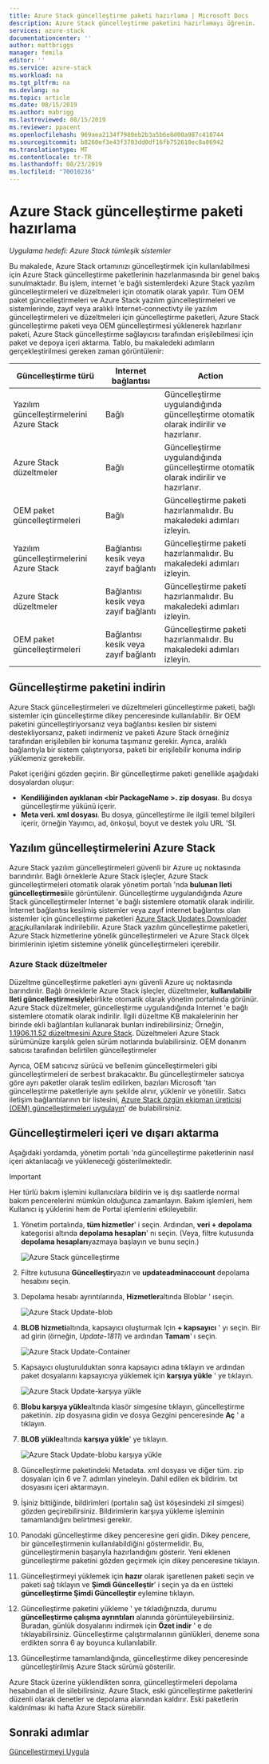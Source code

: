 ```yaml
---
title: Azure Stack güncelleştirme paketi hazırlama | Microsoft Docs
description: Azure Stack güncelleştirme paketini hazırlamayı öğrenin.
services: azure-stack
documentationcenter: ''
author: mattbriggs
manager: femila
editor: ''
ms.service: azure-stack
ms.workload: na
ms.tgt_pltfrm: na
ms.devlang: na
ms.topic: article
ms.date: 08/15/2019
ms.author: mabrigg
ms.lastreviewed: 08/15/2019
ms.reviewer: ppacent
ms.openlocfilehash: 969aea2134f7980eb2b3a5b6e8d00a987c410744
ms.sourcegitcommit: b8260ef3e43f3703dd0df16fb752610ec8a86942
ms.translationtype: MT
ms.contentlocale: tr-TR
ms.lasthandoff: 08/23/2019
ms.locfileid: "70010236"
---
```

# <a name="prepare-an-azure-stack-update-package"></a>Azure Stack güncelleştirme paketi hazırlama

*Uygulama hedefi: Azure Stack tümleşik sistemler*

Bu makalede, Azure Stack ortamınızı güncelleştirmek için kullanılabilmesi için Azure Stack güncelleştirme paketlerinin hazırlanmasında bir genel bakış sunulmaktadır. Bu işlem, internet 'e bağlı sistemlerdeki Azure Stack yazılım güncelleştirmeleri ve düzeltmeleri için otomatik olarak yapılır. Tüm OEM paket güncelleştirmeleri ve Azure Stack yazılım güncelleştirmeleri ve sistemlerinde, zayıf veya aralıklı Internet-connectivty ile yazılım güncelleştirmeleri ve düzeltmeleri için güncelleştirme paketleri, Azure Stack güncelleştirme paketi veya OEM güncelleştirmesi yüklenerek hazırlanır paketi, Azure Stack güncelleştirme sağlayıcısı tarafından erişilebilmesi için paket ve depoya içeri aktarma. Tablo, bu makaledeki adımların gerçekleştirilmesi gereken zaman görüntülenir:

| Güncelleştirme türü | Internet bağlantısı | Action |
| --- | --- | --- |
| Yazılım güncelleştirmelerini Azure Stack | Bağlı | Güncelleştirme uygulandığında güncelleştirme otomatik olarak indirilir ve hazırlanır. |
| Azure Stack düzeltmeler | Bağlı | Güncelleştirme uygulandığında güncelleştirme otomatik olarak indirilir ve hazırlanır. |
| OEM paket güncelleştirmeleri | Bağlı | Güncelleştirme paketi hazırlanmalıdır. Bu makaledeki adımları izleyin. |
| Yazılım güncelleştirmelerini Azure Stack | Bağlantısı kesik veya zayıf bağlantı | Güncelleştirme paketi hazırlanmalıdır. Bu makaledeki adımları izleyin. |
| Azure Stack düzeltmeler | Bağlantısı kesik veya zayıf bağlantı | Güncelleştirme paketi hazırlanmalıdır. Bu makaledeki adımları izleyin. |
| OEM paket güncelleştirmeleri | Bağlantısı kesik veya zayıf bağlantı | Güncelleştirme paketi hazırlanmalıdır. Bu makaledeki adımları izleyin. |

## <a name="download-the-update-package"></a>Güncelleştirme paketini indirin
Azure Stack güncelleştirmeleri ve düzeltmeleri güncelleştirme paketi, bağlı sistemler için güncelleştirme dikey penceresinde kullanılabilir. Bir OEM paketini güncelleştiriyorsanız veya bağlantısı kesilen bir sistemi destekliyorsanız, paketi indirmeniz ve paketi Azure Stack örneğiniz tarafından erişilebilen bir konuma taşımanız gerekir. Ayrıca, aralıklı bağlantıyla bir sistem çalıştırıyorsa, paketi bir erişilebilir konuma indirip yüklemeniz gerekebilir.

Paket içeriğini gözden geçirin. Bir güncelleştirme paketi genellikle aşağıdaki dosyalardan oluşur:

-   **Kendiliğinden ayıklanan \<bir PackageName >. zip dosyası**. Bu dosya güncelleştirme yükünü içerir.
- **Meta veri. xml dosyası**. Bu dosya, güncelleştirme ile ilgili temel bilgileri içerir, örneğin Yayımcı, ad, önkoşul, boyut ve destek yolu URL 'SI.

## <a name="azure-stack-software-updates"></a>Yazılım güncelleştirmelerini Azure Stack

Azure Stack yazılım güncelleştirmeleri güvenli bir Azure uç noktasında barındırılır. Bağlı örneklerle Azure Stack işleçler, Azure Stack güncelleştirmeleri otomatik olarak yönetim portalı 'nda **bulunan Ileti güncelleştirmesi**ile görüntülenir. Güncelleştirme uygulandığında Azure Stack güncelleştirmeler Internet 'e bağlı sistemlere otomatik olarak indirilir. İnternet bağlantısı kesilmiş sistemler veya zayıf internet bağlantısı olan sistemler için güncelleştirme paketleri [Azure Stack Updates Downloader aracı](https://aka.ms/azurestackupdatedownload)kullanılarak indirilebilir. Azure Stack yazılım güncelleştirme paketleri, Azure Stack hizmetlerine yönelik güncelleştirmeleri ve Azure Stack ölçek birimlerinin işletim sistemine yönelik güncelleştirmeleri içerebilir.

### <a name="azure-stack-hotfixes"></a>Azure Stack düzeltmeler 

Düzeltme güncelleştirme paketleri aynı güvenli Azure uç noktasında barındırılır. Bağlı örneklerle Azure Stack işleçler, düzeltmeler, **kullanılabilir Ileti güncelleştirmesiyle**birlikte otomatik olarak yönetim portalında görünür. Azure Stack düzeltmeler, güncelleştirme uygulandığında Internet 'e bağlı sistemlere otomatik olarak indirilir. İlgili düzeltme KB makalelerinin her birinde ekli bağlantıları kullanarak bunları indirebilirsiniz; Örneğin, [1.1906.11.52 düzeltmesini Azure Stack](https://support.microsoft.com/help/4515650). Düzeltmeleri Azure Stack sürümünüze karşılık gelen sürüm notlarında bulabilirsiniz. OEM donanım satıcısı tarafından belirtilen güncelleştirmeler

Ayrıca, OEM satıcınız sürücü ve bellenim güncelleştirmeleri gibi güncelleştirmeleri de serbest bırakacaktır. Bu güncelleştirmeler satıcıya göre ayrı paketler olarak teslim edilirken, bazıları Microsoft 'tan güncelleştirme paketleriyle aynı şekilde alınır, yüklenir ve yönetilir. Satıcı iletişim bağlantılarının bir listesini, [Azure Stack özgün ekipman üreticisi (OEM) güncelleştirmeleri uygulayın](https://docs.microsoft.com/azure-stack/operator/azure-stack-update-oem#oem-contact-information)' de bulabilirsiniz.

## <a name="import-and-install-updates"></a>Güncelleştirmeleri içeri ve dışarı aktarma

Aşağıdaki yordamda, yönetim portalı 'nda güncelleştirme paketlerinin nasıl içeri aktarılacağı ve yükleneceği gösterilmektedir.

> [!Important]  
> Her türlü bakım işlemini kullanıcılara bildirin ve iş dışı saatlerde normal bakım pencerelerini mümkün olduğunca zamanlayın. Bakım işlemleri, hem Kullanıcı iş yüklerini hem de Portal işlemlerini etkileyebilir.

1.  Yönetim portalında, **tüm hizmetler**' i seçin. Ardından, **veri + depolama** kategorisi altında **depolama hesapları**' nı seçin. (Veya, filtre kutusunda **depolama hesapları**yazmaya başlayın ve bunu seçin.)

    ![Azure Stack güncelleştirme](./media/azure-stack-update-prepare-package/image1.png) 

1.  Filtre kutusuna **Güncelleştir**yazın ve **updateadminaccount** depolama hesabını seçin.

2.  Depolama hesabı ayrıntılarında, **Hizmetler**altında Bloblar ' ıseçin.

    ![Azure Stack Update-blob](./media/azure-stack-update-prepare-package/image2.png)

1.  **BLOB hizmeti**altında, kapsayıcı oluşturmak Için **+ kapsayıcı** ' yı seçin. Bir ad girin (örneğin, *Update-1811*) ve ardından **Tamam**' ı seçin.

    ![Azure Stack Update-Container](./media/azure-stack-update-prepare-package/image3.png)

1.  Kapsayıcı oluşturulduktan sonra kapsayıcı adına tıklayın ve ardından paket dosyalarını kapsayıcıya yüklemek için **karşıya yükle** ' ye tıklayın.

    ![Azure Stack Update-karşıya yükle](./media/azure-stack-update-prepare-package/image4.png)

1.  **Blobu karşıya yükle**altında klasör simgesine tıklayın, güncelleştirme paketinin. zip dosyasına gidin ve dosya Gezgini penceresinde **Aç** ' a tıklayın.

2.  **BLOB yükle**altında **karşıya yükle**' ye tıklayın.

    ![Azure Stack Update-blobu karşıya yükle](./media/azure-stack-update-prepare-package/image5.png)

1.  Güncelleştirme paketindeki Metadata. xml dosyası ve diğer tüm. zip dosyaları için 6 ve 7. adımları yineleyin. Dahil edilen ek bildirim. txt dosyasını içeri aktarmayın.

2.  İşiniz bittiğinde, bildirimleri (portalın sağ üst köşesindeki zil simgesi) gözden geçirebilirsiniz. Bildirimlerin karşıya yükleme işleminin tamamlandığını belirtmesi gerekir.

3.  Panodaki güncelleştirme dikey penceresine geri gidin. Dikey pencere, bir güncelleştirmenin kullanılabildiğini göstermelidir. Bu, güncelleştirmenin başarıyla hazırlandığını gösterir. Yeni eklenen güncelleştirme paketini gözden geçirmek için dikey penceresine tıklayın.

4.  Güncelleştirmeyi yüklemek için **hazır** olarak işaretlenen paketi seçin ve paketi sağ tıklayın ve **Şimdi Güncelleştir**' i seçin ya da en üstteki **güncelleştirme Şimdi Güncelleştir** eylemine tıklayın.

5.  Güncelleştirme paketini yükleme ' ye tıkladığınızda, durumu **güncelleştirme çalışma ayrıntıları** alanında görüntüleyebilirsiniz. Buradan, günlük dosyalarını indirmek için **Özet indir** ' e de tıklayabilirsiniz. Güncelleştirme çalıştırmalarının günlükleri, deneme sona erdikten sonra 6 ay boyunca kullanılabilir.

6.  Güncelleştirme tamamlandığında, güncelleştirme dikey penceresinde güncelleştirilmiş Azure Stack sürümü gösterilir.

Azure Stack üzerine yüklendikten sonra, güncelleştirmeleri depolama hesabından el ile silebilirsiniz. Azure Stack, eski güncelleştirme paketlerini düzenli olarak denetler ve depolama alanından kaldırır. Eski paketlerin kaldırılması iki hafta Azure Stack sürebilir.

## <a name="next-steps"></a>Sonraki adımlar

[Güncelleştirmeyi Uygula](azure-stack-apply-updates.md)
